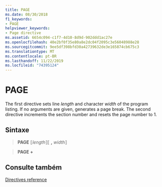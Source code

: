 ```yaml
---
title: PAGE
ms.date: 08/30/2018
f1_keywords:
- PAGE
helpviewer_keywords:
- Page directive
ms.assetid: 6654c094-c1f7-4d10-8d9d-902ddd1ac27e
ms.openlocfilehash: 40e2bf0f35e80a8e2dc04f2095c3e56048988e28
ms.sourcegitcommit: 9ee5df398bfd30a42739632de3e165874cb675c3
ms.translationtype: MT
ms.contentlocale: pt-BR
ms.lasthandoff: 11/22/2019
ms.locfileid: "74395124"
---
```

# <a name="page"></a>PAGE

The first directive sets line *length* and character *width* of the program listing. If no arguments are given, generates a page break. The second directive increments the section number and resets the page number to 1.

## <a name="syntax"></a>Sintaxe

> **PAGE** ⟦*length*⟧⟦ __,__ *width*⟧

> **PAGE +**

## <a name="see-also"></a>Consulte também

[Directives reference](../../assembler/masm/directives-reference.md)
